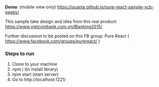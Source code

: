 **Demo**: (mobile view only) https://quanla.github.io/pure-react-sample-vcb-pages/

This sample take design and idea from this real product: https://www.vietcombank.com.vn/IBanking2015/

Further discussion to be posted on this FB group: Pure React ( https://www.facebook.com/groups/purereact/ )

### Steps to run

 1. Clone to your machine
 2. npm i (to install library)
 3. npm start (start server)
 4. Go to http://localhost:1221/


